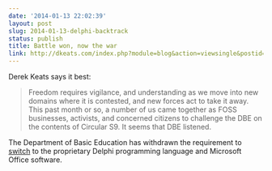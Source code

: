 ```yaml
---
date: '2014-01-13 22:02:39'
layout: post
slug: 2014-01-13-delphi-backtrack
status: publish
title: Battle won, now the war
link: http://dkeats.com/index.php?module=blog&action=viewsingle&postid=gen21Srv8Nme0_33138_1386867173&userid=7050120123
---
```


Derek Keats says it best:

> Freedom requires vigilance, and understanding as we move into new domains where it is contested, and new forces act to take it away. This past month or so, a number of us came together as FOSS businesses, activists, and concerned citizens to challenge the DBE on the contents of Circular S9. It seems that DBE listened. 

The Department of Basic Education has withdrawn the requirement to [switch](/2013/10/11/some-freedom) to the proprietary Delphi programming language and Microsoft Office software.


